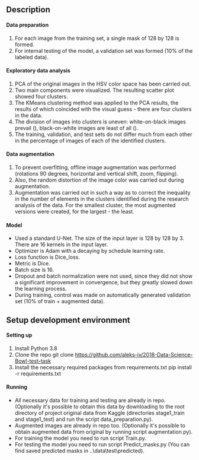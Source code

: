 ## Description
#### Data preparation
1) For each image from the training set, a single mask of 128 by 128 is formed.
2) For internal testing of the model, a validation set was formed (10% of the labeled data).
#### Exploratory data analysis
1) PCA of the original images in the HSV color space has been carried out.
2) Two main components were visualized. The resulting scatter plot showed four clusters.
3) The KMeans clustering method was applied to the PCA results, the results of which coincided with the visual guess - there are four clusters in the data.
4) The division of images into clusters is uneven: white-on-black images prevail (), black-on-white images are least of all ().
5) The training, validation, and test sets do not differ much from each other in the percentage of images of each of the identified clusters.
#### Data augmentation
1) To prevent overfitting, offline image augmentation was performed (rotations 90 degrees, horizontal and vertical shift, zoom, flipping).
2) Also, the random distortion of the image color was carried out during augmentation.
3) Augmentation was carried out in such a way as to correct the inequality in the number of elements in the clusters identified during the research analysis of the data. For the smallest cluster, the most augmented versions were created, for the largest - the least.
#### Model
* Used a standard U-Net. The size of the input layer is 128 by 128 by 3. There are 16 kernels in the input layer.
* Optimizer is Adam with a decaying by schedule learning rate.
* Loss function is Dice_loss.
* Metric is Dice.
* Batch size is 16.
* Dropout and batch normalization were not used, since they did not show a significant improvement in convergence, but they greatly slowed down the learning process.
* During training, control was made on automatically  generated validation set (10% of train + augmented data).
## Setup development environment
#### Setting up
1) Install Python 3.8
2) Clone the repo
git clone https://github.com/aleks-iv/2018-Data-Science-Bowl-test-task
3) Install the necessary required packages from requirements.txt
pip install -r requirements.txt
#### Running
* All necessary data for training and testing are already in repo. (Optionally it's possible to obtain this data by downloading to the root directory of project original data from Kaggle (directories stage1_train and stage1_test) and run the script data_preparation.py).
* Augmented images are already in repo too. (Optionally it's possible to obtain augmented data from original by running script augmentation.py).
* For training the model you need to run script Train.py.
* For testing the model you need to run script Predict_masks.py (You can find saved predicted masks in ..\data\test\predicted).